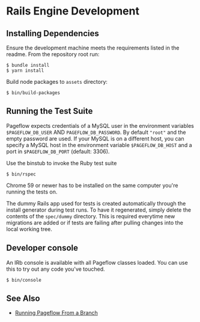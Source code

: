 # Rails Engine Development

## Installing Dependencies

Ensure the development machine meets the requirements listed in the
readme. From the repository root run:

    $ bundle install
    $ yarn install

Build node packages to `assets` directory:

    $ bin/build-packages

## Running the Test Suite

Pageflow expects credentials of a MySQL user in the environment
variables `$PAGEFLOW_DB_USER` AND `PAGEFLOW_DB_PASSWORD`. By default
`"root"` and the empty password are used. If your MySQL is on a
different host, you can specify a MySQL host in the environment
variable `$PAGEFLOW_DB_HOST` and a port in `$PAGEFLOW_DB_PORT`
(default: 3306).

Use the binstub to invoke the Ruby test suite

    $ bin/rspec

Chrome 59 or newer has to be installed on the same computer you're running
the tests on.

The dummy Rails app used for tests is created automatically through the
install generator during test runs. To have it regenerated,
simply delete the contents of the `spec/dummy` directory. This is
required everytime new migrations are added or if tests are failing
after pulling changes into the local working tree.

## Developer console

An IRb console is available with all Pageflow classes loaded.
You can use this to try out any code you've touched.

    $ bin/console

## See Also

* [Running Pageflow From a Branch](running_pageflow_from_a_branch.md)
